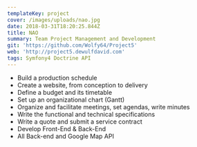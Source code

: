 ```yaml
---
templateKey: project
cover: /images/uploads/nao.jpg
date: 2018-03-31T18:20:25.844Z
title: NAO
summary: Team Project Management and Development
git: 'https://github.com/Wolfy64/Project5'
web: 'http://project5.dewulfdavid.com'
tags: Symfony4 Doctrine API
---
```


- Build a production schedule
- Create a website, from conception to delivery
- Define a budget and its timetable
- Set up an organizational chart (Gantt)
- Organize and facilitate meetings, set agendas, write minutes
- Write the functional and technical specifications
- Write a quote and submit a service contract
- Develop Front-End & Back-End
- All Back-end and Google Map API
